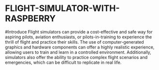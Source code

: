 # FLIGHT-SIMULATOR-WITH-RASPBERRY
#Introduce
Flight simulators can provide a cost-effective and safe way for aspiring pilots, aviation enthusiasts, or pilots-in-training to experience the thrill of flight and practice their skills. The use of computer-generated graphics and hardware components can offer a highly realistic experience, allowing users to train and learn in a controlled environment. Additionally, simulators also offer the ability to practice complex flight scenarios and emergencies, which can be difficult to replicate in real life.
